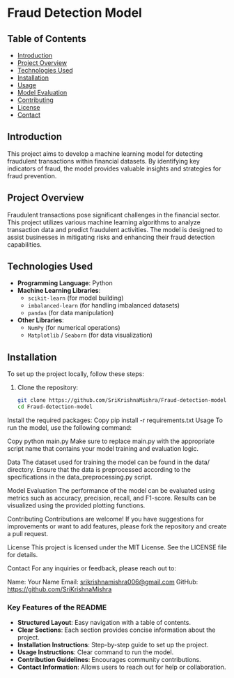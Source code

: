 # Fraud Detection Model

## Table of Contents
- [Introduction](#introduction)
- [Project Overview](#project-overview)
- [Technologies Used](#technologies-used)
- [Installation](#installation)
- [Usage](#usage)
- [Model Evaluation](#model-evaluation)
- [Contributing](#contributing)
- [License](#license)
- [Contact](#contact)

## Introduction
This project aims to develop a machine learning model for detecting fraudulent transactions within financial datasets. By identifying key indicators of fraud, the model provides valuable insights and strategies for fraud prevention.

## Project Overview
Fraudulent transactions pose significant challenges in the financial sector. This project utilizes various machine learning algorithms to analyze transaction data and predict fraudulent activities. The model is designed to assist businesses in mitigating risks and enhancing their fraud detection capabilities.

## Technologies Used
- **Programming Language**: Python
- **Machine Learning Libraries**: 
  - `scikit-learn` (for model building)
  - `imbalanced-learn` (for handling imbalanced datasets)
  - `pandas` (for data manipulation)
- **Other Libraries**:
  - `NumPy` (for numerical operations)
  - `Matplotlib` / `Seaborn` (for data visualization)

## Installation
To set up the project locally, follow these steps:

1. Clone the repository:
   ```bash
   git clone https://github.com/SriKrishnaMishra/Fraud-detection-model.git
   cd Fraud-detection-model
Install the required packages:
Copy
pip install -r requirements.txt
Usage
To run the model, use the following command:

Copy
python main.py
Make sure to replace main.py with the appropriate script name that contains your model training and evaluation logic.

Data
The dataset used for training the model can be found in the data/ directory. Ensure that the data is preprocessed according to the specifications in the data_preprocessing.py script.

Model Evaluation
The performance of the model can be evaluated using metrics such as accuracy, precision, recall, and F1-score. Results can be visualized using the provided plotting functions.

Contributing
Contributions are welcome! If you have suggestions for improvements or want to add features, please fork the repository and create a pull request.

License
This project is licensed under the MIT License. See the LICENSE file for details.

Contact
For any inquiries or feedback, please reach out to:

Name: Your Name
Email: srikrishnamishra006@gmail.com
GitHub: https://github.com/SriKrishnaMishra
### Key Features of the README
- **Structured Layout**: Easy navigation with a table of contents.
- **Clear Sections**: Each section provides concise information about the project.
- **Installation Instructions**: Step-by-step guide to set up the project.
- **Usage Instructions**: Clear command to run the model.
- **Contribution Guidelines**: Encourages community contributions.
- **Contact Information**: Allows users to reach out for help or collaboration.

